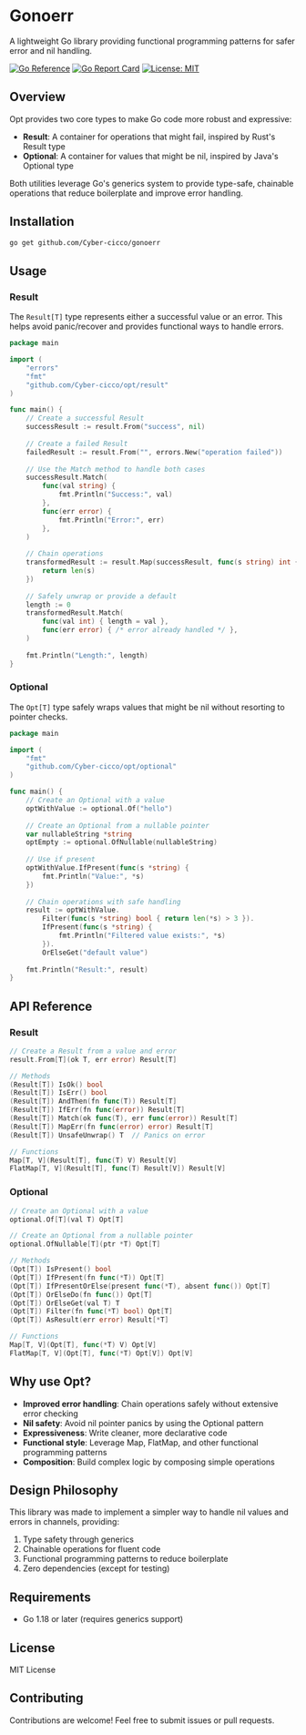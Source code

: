 # Gonoerr

A lightweight Go library providing functional programming patterns for safer error and nil handling.

[![Go Reference](https://pkg.go.dev/badge/github.com/Cyber-cicco/gonoerr.svg)](https://pkg.go.dev/github.com/Cyber-cicco/gonoerr)
[![Go Report Card](https://goreportcard.com/badge/github.com/Cyber-cicco/opt)](https://goreportcard.com/report/github.com/Cyber-cicco/gonoerr)
[![License: MIT](https://img.shields.io/badge/License-MIT-yellow.svg)](https://opensource.org/licenses/MIT)

## Overview

Opt provides two core types to make Go code more robust and expressive:

- **Result**: A container for operations that might fail, inspired by Rust's Result type
- **Optional**: A container for values that might be nil, inspired by Java's Optional type

Both utilities leverage Go's generics system to provide type-safe, chainable operations that reduce boilerplate and improve error handling.

## Installation

```bash
go get github.com/Cyber-cicco/gonoerr
```

## Usage

### Result

The `Result[T]` type represents either a successful value or an error. This helps avoid panic/recover and provides functional ways to handle errors.

```go
package main

import (
    "errors"
    "fmt"
    "github.com/Cyber-cicco/opt/result"
)

func main() {
    // Create a successful Result
    successResult := result.From("success", nil)
    
    // Create a failed Result
    failedResult := result.From("", errors.New("operation failed"))
    
    // Use the Match method to handle both cases
    successResult.Match(
        func(val string) {
            fmt.Println("Success:", val)
        },
        func(err error) {
            fmt.Println("Error:", err)
        },
    )
    
    // Chain operations
    transformedResult := result.Map(successResult, func(s string) int {
        return len(s)
    })
    
    // Safely unwrap or provide a default
    length := 0
    transformedResult.Match(
        func(val int) { length = val },
        func(err error) { /* error already handled */ },
    )
    
    fmt.Println("Length:", length)
}
```

### Optional

The `Opt[T]` type safely wraps values that might be nil without resorting to pointer checks.

```go
package main

import (
    "fmt"
    "github.com/Cyber-cicco/opt/optional"
)

func main() {
    // Create an Optional with a value
    optWithValue := optional.Of("hello")
    
    // Create an Optional from a nullable pointer
    var nullableString *string
    optEmpty := optional.OfNullable(nullableString)
    
    // Use if present
    optWithValue.IfPresent(func(s *string) {
        fmt.Println("Value:", *s)
    })
    
    // Chain operations with safe handling
    result := optWithValue.
        Filter(func(s *string) bool { return len(*s) > 3 }).
        IfPresent(func(s *string) {
            fmt.Println("Filtered value exists:", *s)
        }).
        OrElseGet("default value")
    
    fmt.Println("Result:", result)
}
```

## API Reference

### Result

```go
// Create a Result from a value and error
result.From[T](ok T, err error) Result[T]

// Methods
(Result[T]) IsOk() bool
(Result[T]) IsErr() bool
(Result[T]) AndThen(fn func(T)) Result[T]
(Result[T]) IfErr(fn func(error)) Result[T]
(Result[T]) Match(ok func(T), err func(error)) Result[T]
(Result[T]) MapErr(fn func(error) error) Result[T]
(Result[T]) UnsafeUnwrap() T  // Panics on error

// Functions
Map[T, V](Result[T], func(T) V) Result[V]
FlatMap[T, V](Result[T], func(T) Result[V]) Result[V]
```

### Optional

```go
// Create an Optional with a value
optional.Of[T](val T) Opt[T]

// Create an Optional from a nullable pointer
optional.OfNullable[T](ptr *T) Opt[T]

// Methods
(Opt[T]) IsPresent() bool
(Opt[T]) IfPresent(fn func(*T)) Opt[T]
(Opt[T]) IfPresentOrElse(present func(*T), absent func()) Opt[T]
(Opt[T]) OrElseDo(fn func()) Opt[T]
(Opt[T]) OrElseGet(val T) T
(Opt[T]) Filter(fn func(*T) bool) Opt[T]
(Opt[T]) AsResult(err error) Result[*T]

// Functions
Map[T, V](Opt[T], func(*T) V) Opt[V]
FlatMap[T, V](Opt[T], func(*T) Opt[V]) Opt[V]
```

## Why use Opt?

- **Improved error handling**: Chain operations safely without extensive error checking
- **Nil safety**: Avoid nil pointer panics by using the Optional pattern
- **Expressiveness**: Write cleaner, more declarative code
- **Functional style**: Leverage Map, FlatMap, and other functional programming patterns
- **Composition**: Build complex logic by composing simple operations

## Design Philosophy

This library was made to implement a simpler way to handle nil values and errors in channels, providing:

1. Type safety through generics
2. Chainable operations for fluent code
3. Functional programming patterns to reduce boilerplate
4. Zero dependencies (except for testing)

## Requirements

- Go 1.18 or later (requires generics support)

## License

MIT License

## Contributing

Contributions are welcome! Feel free to submit issues or pull requests.
